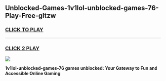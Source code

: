 
## Unblocked-Games-1v1lol-unblocked-games-76-Play-Free-gltzw
<h3>
<a href="https://premium76.site?title=1v1lol-unblocked-games-76&ref=19M">CLICK TO PLAY</a></h3>
<hr>

<h3>
<a href="https://premium76.site?title=1v1lol-unblocked-games-76&ref=19M">CLICK 2 PLAY</a>
  
</h3>

<a href="https://premium76.site?title=1v1lol-unblocked-games-76&ref=19M"><img src="https://clearcache.store/games.png"></a>


**1v1lol-unblocked-games-76 games unblocked: Your Gateway to Fun and Accessible Online Gaming**
